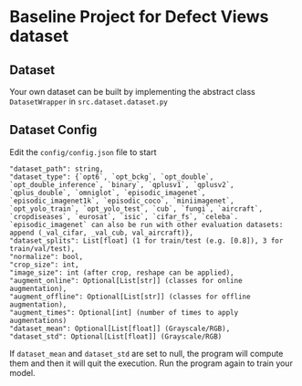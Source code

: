 # Baseline Project for Defect Views dataset

## Dataset
Your own dataset can be built by implementing the abstract class `DatasetWrapper` in `src.dataset.dataset.py`

## Dataset Config
Edit the `config/config.json` file to start

```
"dataset_path": string,
"dataset_type": {`opt6`, `opt_bckg`, `opt_double`, `opt_double_inference`, `binary`, `qplusv1`, `qplusv2`, `qplus_double`, `omniglot`, `episodic_imagenet`, `episodic_imagenet1k`, `episodic_coco`, `miniimagenet`, `opt_yolo_train`, `opt_yolo_test`, `cub`, `fungi`, `aircraft`, `cropdiseases`, `eurosat`, `isic`, `cifar_fs`, `celeba`. `episodic_imagenet` can also be run with other evaluation datasets: append (_val_cifar, _val_cub, val_aircraft)},
"dataset_splits": List[float] (1 for train/test (e.g. [0.8]), 3 for train/val/test),
"normalize": bool,
"crop_size": int,
"image_size": int (after crop, reshape can be applied),
"augment_online": Optional[List[str]] (classes for online augmentation),
"augment_offline": Optional[List[str]] (classes for offline augmentation),
"augment_times": Optional[int] (number of times to apply augmentations)
"dataset_mean": Optional[List[float]] (Grayscale/RGB),
"dataset_std": Optional[List[float]] (Grayscale/RGB)
```

If `dataset_mean` and `dataset_std` are set to null, the program will compute them and then it will quit the execution.
Run the program again to train your model.